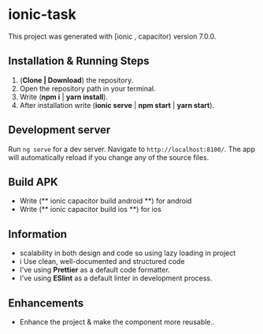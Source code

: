 # ionic-task
This project was generated with [ionic , capacitor) version 7.0.0.

## **Installation & Running Steps**

1. (**Clone | Download**) the repository.
2. Open the repository path in your terminal.
3. Write (**npm i** | **yarn install**).
4. After installation write (**ionic serve** | **npm start** | **yarn start**).

## Development server

Run `ng serve` for a dev server. Navigate to `http://localhost:8100/`. The app will automatically reload if you change any of the source files.

## Build APK
* Write (** ionic capacitor build android **) for android
* Write (** ionic capacitor build ios **) for ios

## **Information** 

* scalability in both design and code so using lazy loading in project 
* i Use clean, well-documented and structured code  
* I've using **Prettier** as a default code formatter.
* I've using **ESlint** as a default linter in development process.

## **Enhancements**

* Enhance the project & make the component more reusable..

